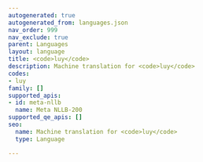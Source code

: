 ```yaml
---
autogenerated: true
autogenerated_from: languages.json
nav_order: 999
nav_exclude: true
parent: Languages
layout: language
title: <code>luy</code>
description: Machine translation for <code>luy</code>
codes:
- luy
family: []
supported_apis:
- id: meta-nllb
  name: Meta NLLB-200
supported_qe_apis: []
seo:
  name: Machine translation for <code>luy</code>
  type: Language

---
```



